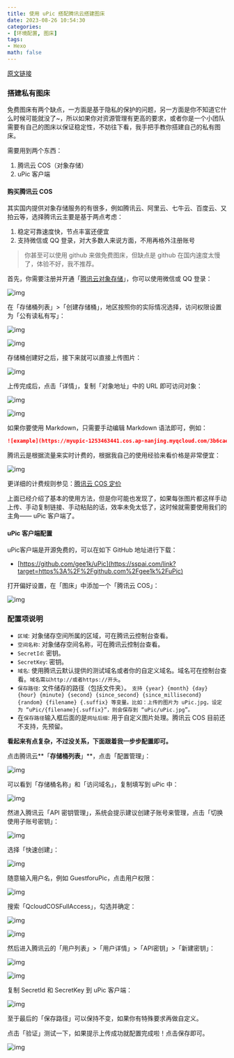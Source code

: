 ```yaml
---
title: 使用 uPic 搭配腾讯云搭建图床
date: 2023-08-26 10:54:30
categories:
- [环境配置, 图床]
tags:
- Hexo
math: false
---
```


[原文链接](https://sspai.com/post/64169)

### 搭建私有图床

免费图床有两个缺点，一方面是基于隐私的保护的问题，另一方面是你不知道它什么时候可能就没了~，所以如果你对资源管理有更高的要求，或者你是一个小团队需要有自己的图床以保证稳定性，不妨往下看，我手把手教你搭建自己的私有图床。

需要用到两个东西：

1. 腾讯云 COS（对象存储）
2. uPic 客户端

#### 购买腾讯云 COS

其实国内提供对象存储服务的有很多，例如腾讯云、阿里云、七牛云、百度云、又拍云等，选择腾讯云主要是基于两点考虑：

1. 稳定可靠速度快，节点丰富还便宜
2. 支持微信或 QQ 登录，对大多数人来说方面，不用再格外注册账号

> 你甚至可以使用 github 来做免费图床，但缺点是 github 在国内速度太慢了，体验不好，我不推荐。

首先，你需要注册并开通「[腾讯云对象存储](https://sspai.com/link?target=https%3A%2F%2Flink.zhihu.com%2F%3Ftarget%3Dhttps%3A%2F%2Fconsole.cloud.tencent.com%2Fcos5)」，你可以使用微信或 QQ 登录：

![img](https://cdn.sspai.com/2020/12/22/8c71da4b83b79821350aeb074312bb85.png?imageView2/2/w/1120/q/90/interlace/1/ignore-error/1)

在「存储桶列表」>「创建存储桶」，地区按照你的实际情况选择，访问权限设置为「公有读私有写」：

![img](https://cdn.sspai.com/2020/12/22/157a4689ac564d86ab64cfe8ce0c456b.png?imageView2/2/w/1120/q/90/interlace/1/ignore-error/1)

![img](https://cdn.sspai.com/2020/12/22/16e922b14f5ae75c91845683a540b870.png?imageView2/2/w/1120/q/90/interlace/1/ignore-error/1)

存储桶创建好之后，接下来就可以直接上传图片：

![img](https://cdn.sspai.com/2020/12/22/b09b74e4a9cd77b4255cd4542d519ba9.png?imageView2/2/w/1120/q/90/interlace/1/ignore-error/1)

上传完成后，点击「详情」，复制「对象地址」中的 URL 即可访问对象：

![img](https://cdn.sspai.com/2020/12/22/e6bd74b237fa8914f5dc85788c8b3fdf.png?imageView2/2/w/1120/q/90/interlace/1/ignore-error/1)

![img](https://cdn.sspai.com/2020/12/22/5f6286198ba8b1ad6c743952cd4d9b99.png?imageView2/2/w/1120/q/90/interlace/1/ignore-error/1)

如果你要使用 Markdown，只需要手动编辑 Markdown 语法即可，例如：

```markdown
![example](https://myupic-1253463441.cos.ap-nanjing.myqcloud.com/3b6cae2afdea8f710c0a5ccb460c39cb-0.jpg)
```

腾讯云是根据流量来实时计费的，根据我自己的使用经验来看价格是非常便宜：

![img](https://cdn.sspai.com/2020/12/22/3908682f470e049dae15ff3b3178352d.png?imageView2/2/w/1120/q/90/interlace/1/ignore-error/1)

更详细的计费规则参见：[腾讯云 COS 定价](https://sspai.com/link?target=https%3A%2F%2Flink.zhihu.com%2F%3Ftarget%3Dhttps%3A%2F%2Fcloud.tencent.com%2Fproduct%2Fcos%2Fpricing)

上面已经介绍了基本的使用方法，但是你可能也发现了，如果每张图片都这样手动上传、手动复制链接、手动粘贴的话，效率未免太低了，这时候就需要使用我们的主角—— uPic 客户端了。

#### uPic 客户端配置

uPic客户端是开源免费的，可以在如下 GitHub 地址进行下载：

- [https://github.com/gee1k/uPic](https://sspai.com/link?target=https%3A%2F%2Fgithub.com%2Fgee1k%2FuPic)

打开偏好设置，在「图床」中添加一个「腾讯云 COS」：

![img](https://cdn.sspai.com/2020/12/22/16763a27c4f28b8a2608574f1b763bd9.png?imageView2/2/w/1120/q/90/interlace/1/ignore-error/1)

### 配置项说明

- `区域`: 对象储存空间所属的区域，可在腾讯云控制台查看。
- `空间名称`: 对象储存空间名称，可在腾讯云控制台查看。
- `SecretId`: 密钥。
- `SecretKey`: 密钥。
- `域名`: 使用腾讯云默认提供的测试域名或者你的自定义域名。域名可在控制台查看。`域名需以http://或者https://开头`。
- `保存路径`: 文件储存的路径（包括文件夹）。 `支持 {year} {month} {day} {hour} {minute} {second} {since_second} {since_millisecond} {random} {filename} {.suffix} 等变量。比如：上传的图片为 uPic.jpg，设定为 “uPic/{filename}{.suffix}”，则会保存到 “uPic/uPic.jpg”。`
- 在`保存路径`输入框后面的是`网址后缀`: 用于自定义图片处理。腾讯云 COS 目前还不支持，先预留。

**看起来有点复杂，不过没关系，下面跟着我一步步配置即可。**

点击腾讯云**「**存储桶列表**」**，点击「配置管理」：

![img](https://cdn.sspai.com/2020/12/22/1b8680f5e02cc2d70f1a0253afd037c1.png?imageView2/2/w/1120/q/90/interlace/1/ignore-error/1)

可以看到「存储桶名称」和「访问域名」，复制填写到 uPic 中：

![img](https://cdn.sspai.com/2020/12/22/a3fc05d6a35b9065478cc417c0a26679.png?imageView2/2/w/1120/q/90/interlace/1/ignore-error/1)

然进入腾讯云「API 密钥管理」，系统会提示建议创建子账号来管理，点击「切换使用子账号密钥」：

![img](https://cdn.sspai.com/2020/12/22/ccd164a592c4ef6659d8231145681902.png?imageView2/2/w/1120/q/90/interlace/1/ignore-error/1)

选择「快速创建」：

![img](https://cdn.sspai.com/2020/12/22/e39f339ac3902bc03f3b8672c1e0470a.png?imageView2/2/w/1120/q/90/interlace/1/ignore-error/1)

随意输入用户名，例如 GuestforuPic，点击用户权限：

![img](https://cdn.sspai.com/2020/12/22/461469f544f6e3037721265a3ea20757.png?imageView2/2/w/1120/q/90/interlace/1/ignore-error/1)

搜索「QcloudCOSFullAccess」，勾选并确定：

![img](https://cdn.sspai.com/2020/12/22/71787d4c7210fceaaddf58a8805fdca9.png?imageView2/2/w/1120/q/90/interlace/1/ignore-error/1)

![img](https://cdn.sspai.com/2020/12/22/c0856f11a2315a401d5e8dcc5ba1617f.png?imageView2/2/w/1120/q/90/interlace/1/ignore-error/1)

然后进入腾讯云的「用户列表」>「用户详情」>「API密钥」>「新建密钥」：

![img](https://cdn.sspai.com/2020/12/22/641b4ba0223a8225ad0161ddbdb92b91.png?imageView2/2/w/1120/q/90/interlace/1/ignore-error/1)

![img](https://cdn.sspai.com/2020/12/22/e20dabd582fda5b2ebb904738c6529b6.png?imageView2/2/w/1120/q/90/interlace/1/ignore-error/1)

复制 SecretId 和 SecretKey 到 uPic 客户端：

![img](https://cdn.sspai.com/2020/12/22/b6c2c37042dc1bef7ec884cc3be20fde.png?imageView2/2/w/1120/q/90/interlace/1/ignore-error/1)

至于最后的「保存路径」可以保持不变，如果你有特殊要求再做自定义。

点击「验证」测试一下，如果提示上传成功就配置完成啦！点击保存即可。

![img](https://cdn.sspai.com/2020/12/22/67ca93666ebccc3e530b3affabcbe7c6.png?imageView2/2/w/1120/q/90/interlace/1/ignore-error/1)
